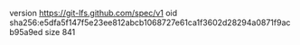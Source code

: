version https://git-lfs.github.com/spec/v1
oid sha256:e5dfa5f147f5e23ee812abcb1068727e61ca1f3602d28294a0871f9acb95a9ed
size 841
